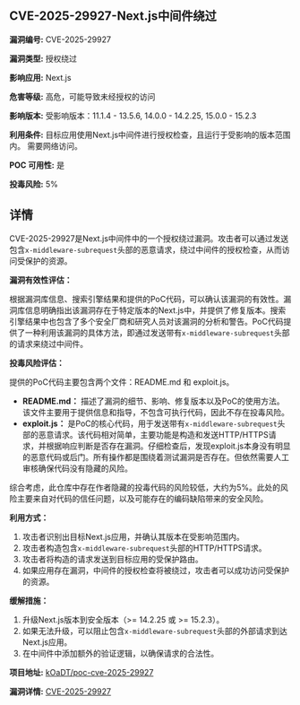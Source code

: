 ## CVE-2025-29927-Next.js中间件绕过

**漏洞编号:** CVE-2025-29927

**漏洞类型:** 授权绕过

**影响应用:** Next.js

**危害等级:** 高危，可能导致未经授权的访问

**影响版本:** 受影响版本：11.1.4 - 13.5.6, 14.0.0 - 14.2.25, 15.0.0 - 15.2.3

**利用条件:** 目标应用使用Next.js中间件进行授权检查，且运行于受影响的版本范围内。 需要网络访问。

**POC 可用性:** 是

**投毒风险:** 5%

## 详情

CVE-2025-29927是Next.js中间件中的一个授权绕过漏洞。攻击者可以通过发送包含`x-middleware-subrequest`头部的恶意请求，绕过中间件的授权检查，从而访问受保护的资源。 

**漏洞有效性评估：**

根据漏洞库信息、搜索引擎结果和提供的PoC代码，可以确认该漏洞的有效性。漏洞库信息明确指出该漏洞存在于特定版本的Next.js中，并提供了修复版本。搜索引擎结果中也包含了多个安全厂商和研究人员对该漏洞的分析和警告。PoC代码提供了一种利用该漏洞的具体方法，即通过发送带有`x-middleware-subrequest`头部的请求来绕过中间件。

**投毒风险评估：**

提供的PoC代码主要包含两个文件：README.md 和 exploit.js。

*   **README.md：** 描述了漏洞的细节、影响、修复版本以及PoC的使用方法。该文件主要用于提供信息和指导，不包含可执行代码，因此不存在投毒风险。
*   **exploit.js：** 是PoC的核心代码，用于发送带有`x-middleware-subrequest`头部的恶意请求。该代码相对简单，主要功能是构造和发送HTTP/HTTPS请求，并根据响应判断是否存在漏洞。仔细检查后，发现exploit.js本身没有明显的恶意代码或后门。所有操作都是围绕着测试漏洞是否存在。但依然需要人工审核确保代码没有隐藏的风险。

综合考虑，此仓库中存在作者隐藏的投毒代码的风险较低，大约为5%。此处的风险主要来自对代码的信任问题，以及可能存在的编码缺陷带来的安全风险。

**利用方式：**

1.  攻击者识别出目标Next.js应用，并确认其版本在受影响范围内。
2.  攻击者构造包含`x-middleware-subrequest`头部的HTTP/HTTPS请求。
3.  攻击者将构造的请求发送到目标应用的受保护路由。
4.  如果应用存在漏洞，中间件的授权检查将被绕过，攻击者可以成功访问受保护的资源。

**缓解措施：**

1.  升级Next.js版本到安全版本（>= 14.2.25 或 >= 15.2.3）。
2.  如果无法升级，可以阻止包含`x-middleware-subrequest`头部的外部请求到达Next.js应用。
3.  在中间件中添加额外的验证逻辑，以确保请求的合法性。

**项目地址:** [kOaDT/poc-cve-2025-29927](https://github.com/kOaDT/poc-cve-2025-29927)

**漏洞详情:** [CVE-2025-29927](https://nvd.nist.gov/vuln/detail/CVE-2025-29927)